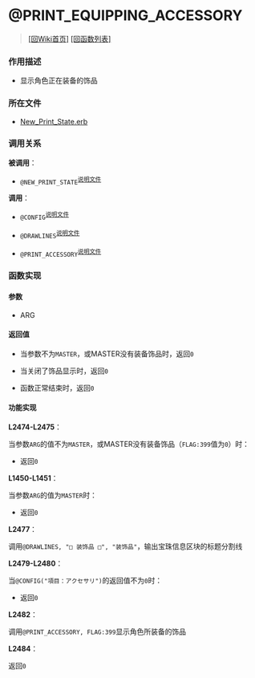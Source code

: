 ﻿# @PRINT_EQUIPPING_ACCESSORY

> [\[回Wiki首页\]](/Wiki) [\[回函数列表\]](/Wiki/erasqn_wiki/function/README.md)

### 作用描述

+ 显示角色正在装备的饰品

### 所在文件

+ [New_Print_State.erb](/ERB/SHOP/New_Print_State.erb#L2473-L2484)

### 调用关系

**被调用**：

+ `@NEW_PRINT_STATE`<sup>[说明文件](/Wiki/erasqn_wiki/function/n/new_print_state.md)</sup>

**调用**：

+ `@CONFIG`<sup>[说明文件](/Wiki/erasqn_wiki/function/c/config.md)</sup>

+ `@DRAWLINES`<sup>[说明文件](/Wiki/erasqn_wiki/function/d/drawlines.md)</sup>

+ `@PRINT_ACCESSORY`<sup>[说明文件](/Wiki/erasqn_wiki/function/p/print_accessory.md)</sup>

### 函数实现

#### 参数

+ ARG

#### 返回值

+ 当参数不为`MASTER`，或MASTER没有装备饰品时，返回`0`

+ 当关闭了饰品显示时，返回`0`

+ 函数正常结束时，返回`0`

#### 功能实现

**L2474-L2475**：

当参数`ARG`的值不为`MASTER`，或MASTER没有装备饰品（`FLAG:399`值为`0`）时：

  + 返回`0`

**L1450-L1451**：

当参数`ARG`的值为`MASTER`时：

  + 返回`0`

**L2477**：

调用`@DRAWLINES, "□ 装饰品 □", "装饰品"`，输出宝珠信息区块的标题分割线

**L2479-L2480**：

当`@CONFIG("項目：アクセサリ")`的返回值不为`0`时：

  + 返回`0`

**L2482**：

调用`@PRINT_ACCESSORY, FLAG:399`显示角色所装备的饰品

**L2484**：

返回`0`
